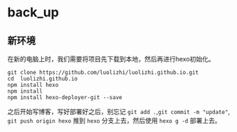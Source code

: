 # back_up

## 新环境

在新的电脑上时，我们需要将项目先下载到本地，然后再进行hexo初始化。

```
git clone https://github.com/luolizhi/luolizhi.github.io.git
cd  luolizhi.github.io
npm install hexo
npm install
npm install hexo-deployer-git --save
```

之后开始写博客，写好部署好之后，别忘记 `git add .`,`git commit -m "update"`, `git push origin hexo` 推到 `hexo` 分支上去，然后使用 `hexo g -d` 部署上去。